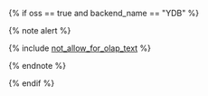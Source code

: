 {% if oss == true and backend_name == "YDB" %}

{% note alert %}

{% include [not_allow_for_olap_text](not_allow_for_olap_text.md) %}

{% endnote %}

{% endif %}